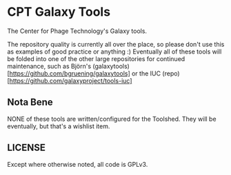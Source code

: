# CPT Galaxy Tools

The Center for Phage Technology's Galaxy tools.

The repository quality is currently all over the place, so please don't use
this as examples of good practice or anything :) Eventually all of these tools
will be folded into one of the other large repositories for continued
maintenance, such as Björn's
(galaxytools)[https://github.com/bgruening/galaxytools] or the IUC
(repo)[https://github.com/galaxyproject/tools-iuc]

## Nota Bene

NONE of these tools are written/configured for the Toolshed. They will be
eventually, but that's a wishlist item.

## LICENSE

Except where otherwise noted, all code is GPLv3.
